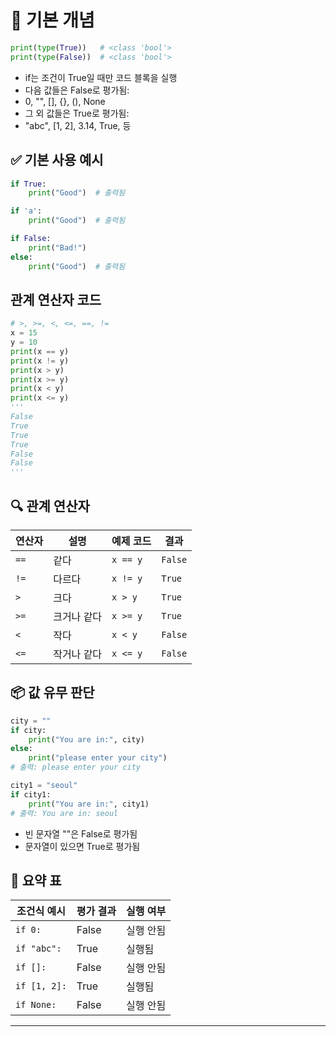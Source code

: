 # 🧾 기본 개념
```python
print(type(True))   # <class 'bool'>
print(type(False))  # <class 'bool'>
```

- if는 조건이 True일 때만 코드 블록을 실행
- 다음 값들은 False로 평가됨:
- 0, "", [], {}, (), None
- 그 외 값들은 True로 평가됨:
- "abc", [1, 2], 3.14, True, 등

## ✅ 기본 사용 예시
```python
if True:
    print("Good")  # 출력됨

if 'a':
    print("Good")  # 출력됨

if False:
    print("Bad!")
else:
    print("Good")  # 출력됨

```

## 관계 연산자 코드
```python
# >, >=, <, <=, ==, !=
x = 15
y = 10
print(x == y)
print(x != y)
print(x > y)
print(x >= y)
print(x < y)
print(x <= y)
'''
False
True
True
True
False
False
'''
```

## 🔍 관계 연산자
| 연산자 | 설명         | 예제 코드 | 결과   |
|--------|--------------|------------|--------|
| `==`   | 같다         | `x == y`   | `False` |
| `!=`   | 다르다       | `x != y`   | `True`  |
| `>`    | 크다         | `x > y`    | `True`  |
| `>=`   | 크거나 같다  | `x >= y`   | `True`  |
| `<`    | 작다         | `x < y`    | `False` |
| `<=`   | 작거나 같다  | `x <= y`   | `False` |



## 📦 값 유무 판단
```python
city = ""
if city:
    print("You are in:", city)
else:
    print("please enter your city")
# 출력: please enter your city

city1 = "seoul"
if city1:
    print("You are in:", city1)
# 출력: You are in: seoul
```

- 빈 문자열 ""은 False로 평가됨
- 문자열이 있으면 True로 평가됨

## 🧠 요약 표
| 조건식 예시     | 평가 결과 | 실행 여부 |
|------------------|------------|------------|
| `if 0:`          | False      | 실행 안됨  |
| `if "abc":`      | True       | 실행됨     |
| `if []:`         | False      | 실행 안됨  |
| `if [1, 2]:`     | True       | 실행됨     |
| `if None:`       | False      | 실행 안됨  |

---



